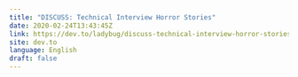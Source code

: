 ```yaml
---
title: "DISCUSS: Technical Interview Horror Stories"
date: 2020-02-24T13:43:45Z
link: https://dev.to/ladybug/discuss-technical-interview-horror-stories-3k47?utm_medium=RSS&utm_source=news.12bit.vn
site: dev.to
language: English
draft: false
---
```


